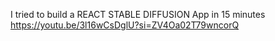 I tried to build a REACT STABLE DIFFUSION App in 15 minutes
https://youtu.be/3l16wCsDglU?si=ZV4Oa02T79wncorQ
